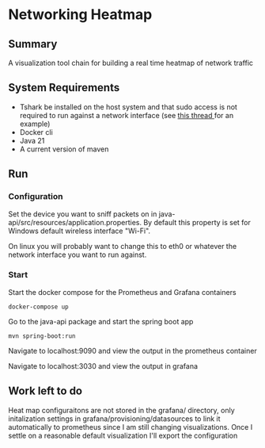 # Networking Heatmap

## Summary
A visualization tool chain for building a real time heatmap of network traffic

## System Requirements
* Tshark be installed on the host system and that sudo access is not required to run against a network interface (see [this thread ](https://osqa-ask.wireshark.org/questions/7976/wireshark-setup-linux-for-nonroot-user/) for an example)
* Docker cli
* Java 21
* A current version of maven

## Run
### Configuration
Set the device you want to sniff packets on in java-api/src/resources/application.properties. By default this property is set for Windows default wireless interface "Wi-Fi". 

On linux you will probably want to change this to eth0 or whatever the network interface you want to run against. 
### Start
Start the docker compose for the Prometheus and Grafana containers
```shell
docker-compose up
```
Go to the java-api package and start the spring boot app
```shell
mvn spring-boot:run
```
Navigate to localhost:9090 and view the output in the prometheus container

Navigate to localhost:3030 and view the output in grafana

## Work left to do
Heat map configuraitons are not stored in the grafana/ directory, only initalization settings in grafana/provisioning/datasources to link it automatically to prometheus since I am still changing visualizations. Once I settle on a reasonable default visualization I'll export the configuration

